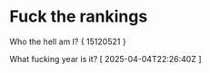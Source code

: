 # Fuck the rankings

Who the hell am I?
{ 15120521 }

What fucking year is it?
[ 2025-04-04T22:26:40Z ]
